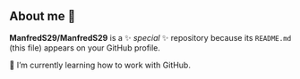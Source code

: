 ## About me 👋


**ManfredS29/ManfredS29** is a ✨ _special_ ✨ repository because its `README.md` (this file) appears on your GitHub profile.

🌱 I’m currently learning how to work with GitHub.
<!--
Here are some ideas to get you started:

- 🔭 I’m currently working on ...
- 🌱 I’m currently learning ...
- 👯 I’m looking to collaborate on ...
- 🤔 I’m looking for help with ...
- 💬 Ask me about ...
- 📫 How to reach me: ...
- 😄 Pronouns: ...
- ⚡ Fun fact: ...
-->
